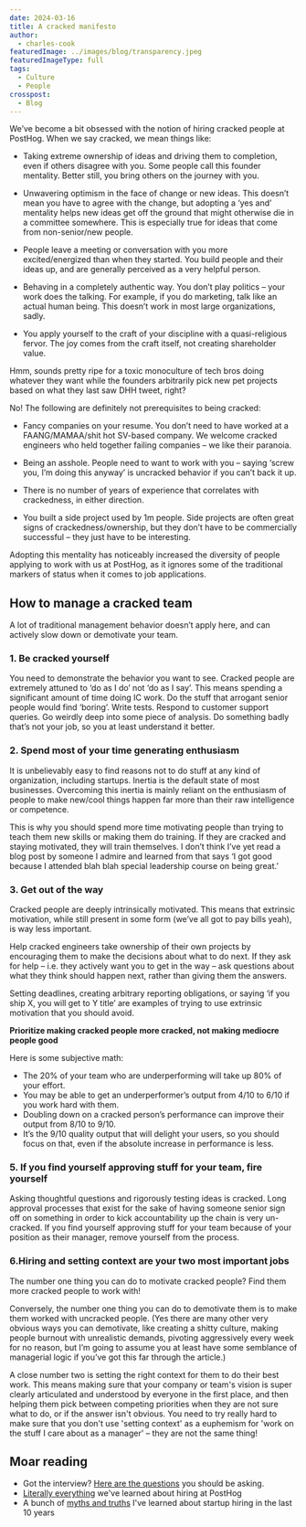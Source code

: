 ```yaml
---
date: 2024-03-16
title: A cracked manifesto
author:
  - charles-cook
featuredImage: ../images/blog/transparency.jpeg
featuredImageType: full
tags:
  - Culture
  - People
crosspost:
  - Blog      
---
```


We’ve become a bit obsessed with the notion of hiring cracked people at PostHog. When we say cracked, we mean things like:

- Taking extreme ownership of ideas and driving them to completion, even if others disagree with you. Some people call this founder mentality. Better still, you bring others on the journey with you.
 
- Unwavering optimism in the face of change or new ideas. This doesn’t mean you have to agree with the change, but adopting a ‘yes and’ mentality helps new ideas get off the ground that might otherwise die in a committee somewhere. This is especially true for ideas that come from non-senior/new people.
 
- People leave a meeting or conversation with you more excited/energized than when they started. You build people and their ideas up, and are generally perceived as a very helpful person.
 
- Behaving in a completely authentic way. You don’t play politics – your work does the talking. For example, if you do marketing, talk like an actual human being. This doesn’t work in most large organizations, sadly.

- You apply yourself to the craft of your discipline with a quasi-religious fervor. The joy comes from the craft itself, not creating shareholder value.  

Hmm, sounds pretty ripe for a toxic monoculture of tech bros doing whatever they want while the founders arbitrarily pick new pet projects based on what they last saw DHH tweet, right?

No! The following are definitely not prerequisites to being cracked:

- Fancy companies on your resume. You don’t need to have worked at a FAANG/MAMAA/shit hot SV-based company. We welcome cracked engineers who held together failing companies – we like their paranoia.
 
- Being an asshole. People need to want to work with you – saying ‘screw you, I’m doing this anyway’ is uncracked behavior if you can’t back it up. 

- There is no number of years of experience that correlates with crackedness, in either direction. 

- You built a side project used by 1m people. Side projects are often great signs of crackedness/ownership, but they don’t have to be commercially successful – they just have to be interesting. 

Adopting this mentality has noticeably increased the diversity of people applying to work with us at PostHog, as it ignores some of the traditional markers of status when it comes to job applications.

## How to manage a cracked team

A lot of traditional management behavior doesn’t apply here, and can actively slow down or demotivate your team.

### 1. Be cracked yourself

You need to demonstrate the behavior you want to see. Cracked people are extremely attuned to ‘do as I do’ not ‘do as I say’. This means spending a significant amount of time doing IC work. Do the stuff that arrogant senior people would find ‘boring’. Write tests. Respond to customer support queries. Go weirdly deep into some piece of analysis. Do something badly that’s not your job, so you at least understand it better. 

### 2. Spend most of your time generating enthusiasm

It is unbelievably easy to find reasons not to do stuff at any kind of organization, including startups. Inertia is the default state of most businesses. Overcoming this inertia is mainly reliant on the enthusiasm of people to make new/cool things happen far more than their raw intelligence or competence. 

This is why you should spend more time motivating people than trying to teach them new skills or making them do training. If they are cracked and staying motivated, they will train themselves. I don’t think I’ve yet read a blog post by someone I admire and learned from that says ‘I got good because I attended blah blah special leadership course on being great.’

### 3. Get out of the way

Cracked people are deeply intrinsically motivated. This means that extrinsic motivation, while still present in some form (we’ve all got to pay bills yeah), is way less important. 

Help cracked engineers take ownership of their own projects by encouraging them to make the decisions about what to do next. If they ask for help – i.e. they actively want you to get in the way – ask questions about what they think should happen next, rather than giving them the answers. 

Setting deadlines, creating arbitrary reporting obligations, or saying ‘if you ship X, you will get to Y title’ are examples of trying to use extrinsic motivation that you should avoid. 

**Prioritize making cracked people more cracked, not making mediocre people good**

Here is some subjective math:

- The 20% of your team who are underperforming will take up 80% of your effort. 
- You may be able to get an underperformer’s output from 4/10 to 6/10 if you work hard with them.
- Doubling down on a cracked person’s performance can improve their output from 8/10 to 9/10.
- It’s the 9/10 quality output that will delight your users, so you should focus on that, even if the absolute increase in performance is less. 

### 5. If you find yourself approving stuff for your team, fire yourself

Asking thoughtful questions and rigorously testing ideas is cracked. Long approval processes that exist for the sake of having someone senior sign off on something in order to kick accountability up the chain is very un-cracked. If you find yourself approving stuff for your team because of your position as their manager, remove yourself from the process. 

### 6.Hiring and setting context are your two most important jobs

The number one thing you can do to motivate cracked people? Find them more cracked people to work with! 

Conversely, the number one thing you can do to demotivate them is to make them worked with uncracked people. (Yes there are many other very obvious ways you can demotivate, like creating a shitty culture, making people burnout with unrealistic demands, pivoting aggressively every week for no reason, but I’m going to assume you at least have some semblance of managerial logic if you’ve got this far through the article.) 

A close number two is setting the right context for them to do their best work. This means making sure that your company or team's vision is super clearly articulated and understood by everyone in the first place, and then helping them pick between competing priorities when they are not sure what to do, or if the answer isn't obvious. You need to try really hard to make sure that you don't use 'setting context' as a euphemism for 'work on the stuff I care about as a manager' – they are not the same thing!

## Moar reading

- Got the interview? [Here are the questions](/founders/what-to-ask-in-interviews) you should be asking. 
- [Literally everything](/newsletter/hiring-at-posthog-lessons) we've learned about hiring at PostHog
- A bunch of [myths and truths](/founders/early-stage-startup-hiring-strategy) I've learned about startup hiring in the last 10 years
